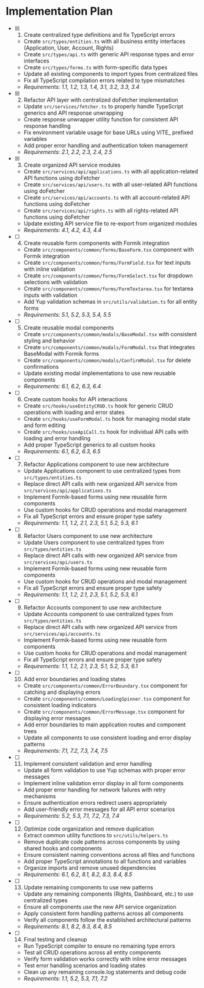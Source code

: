 # Implementation Plan

- [x] 1. Create centralized type definitions and fix TypeScript errors




  - Create `src/types/entities.ts` with all business entity interfaces (Application, User, Account, Rights)
  - Create `src/types/api.ts` with generic API response types and error interfaces
  - Create `src/types/forms.ts` with form-specific data types
  - Update all existing components to import types from centralized files
  - Fix all TypeScript compilation errors related to type mismatches
  - _Requirements: 1.1, 1.2, 1.3, 1.4, 3.1, 3.2, 3.3, 3.4_

- [x] 2. Refactor API layer with centralized doFetcher implementation





  - Update `src/services/fetcher.ts` to properly handle TypeScript generics and API response unwrapping
  - Create response unwrapper utility function for consistent API response handling
  - Fix environment variable usage for base URLs using VITE_ prefixed variables
  - Add proper error handling and authentication token management
  - _Requirements: 2.1, 2.2, 2.3, 2.4, 2.5_

- [x] 3. Create organized API service modules





  - Create `src/services/api/applications.ts` with all application-related API functions using doFetcher
  - Create `src/services/api/users.ts` with all user-related API functions using doFetcher
  - Create `src/services/api/accounts.ts` with all account-related API functions using doFetcher
  - Create `src/services/api/rights.ts` with all rights-related API functions using doFetcher
  - Update existing API service file to re-export from organized modules
  - _Requirements: 4.1, 4.2, 4.3, 4.4_

- [ ] 4. Create reusable form components with Formik integration




  - Create `src/components/common/forms/BaseForm.tsx` component with Formik integration
  - Create `src/components/common/forms/FormField.tsx` for text inputs with inline validation
  - Create `src/components/common/forms/FormSelect.tsx` for dropdown selections with validation
  - Create `src/components/common/forms/FormTextarea.tsx` for textarea inputs with validation
  - Add Yup validation schemas in `src/utils/validation.ts` for all entity forms
  - _Requirements: 5.1, 5.2, 5.3, 5.4, 5.5_

- [ ] 5. Create reusable modal components
  - Create `src/components/common/modals/BaseModal.tsx` with consistent styling and behavior
  - Create `src/components/common/modals/FormModal.tsx` that integrates BaseModal with Formik forms
  - Create `src/components/common/modals/ConfirmModal.tsx` for delete confirmations
  - Update existing modal implementations to use new reusable components
  - _Requirements: 6.1, 6.2, 6.3, 6.4_

- [ ] 6. Create custom hooks for API interactions
  - Create `src/hooks/useEntityCRUD.ts` hook for generic CRUD operations with loading and error states
  - Create `src/hooks/useFormModal.ts` hook for managing modal state and form editing
  - Create `src/hooks/useApiCall.ts` hook for individual API calls with loading and error handling
  - Add proper TypeScript generics to all custom hooks
  - _Requirements: 6.1, 6.2, 6.3, 6.5_

- [ ] 7. Refactor Applications component to use new architecture
  - Update Applications component to use centralized types from `src/types/entities.ts`
  - Replace direct API calls with new organized API service from `src/services/api/applications.ts`
  - Implement Formik-based forms using new reusable form components
  - Use custom hooks for CRUD operations and modal management
  - Fix all TypeScript errors and ensure proper type safety
  - _Requirements: 1.1, 1.2, 2.1, 2.3, 5.1, 5.2, 5.3, 6.1_

- [ ] 8. Refactor Users component to use new architecture
  - Update Users component to use centralized types from `src/types/entities.ts`
  - Replace direct API calls with new organized API service from `src/services/api/users.ts`
  - Implement Formik-based forms using new reusable form components
  - Use custom hooks for CRUD operations and modal management
  - Fix all TypeScript errors and ensure proper type safety
  - _Requirements: 1.1, 1.2, 2.1, 2.3, 5.1, 5.2, 5.3, 6.1_

- [ ] 9. Refactor Accounts component to use new architecture
  - Update Accounts component to use centralized types from `src/types/entities.ts`
  - Replace direct API calls with new organized API service from `src/services/api/accounts.ts`
  - Implement Formik-based forms using new reusable form components
  - Use custom hooks for CRUD operations and modal management
  - Fix all TypeScript errors and ensure proper type safety
  - _Requirements: 1.1, 1.2, 2.1, 2.3, 5.1, 5.2, 5.3, 6.1_

- [ ] 10. Add error boundaries and loading states
  - Create `src/components/common/ErrorBoundary.tsx` component for catching and displaying errors
  - Create `src/components/common/LoadingSpinner.tsx` component for consistent loading indicators
  - Create `src/components/common/ErrorMessage.tsx` component for displaying error messages
  - Add error boundaries to main application routes and component trees
  - Update all components to use consistent loading and error display patterns
  - _Requirements: 7.1, 7.2, 7.3, 7.4, 7.5_

- [ ] 11. Implement consistent validation and error handling
  - Update all form validation to use Yup schemas with proper error messages
  - Implement inline validation error display in all form components
  - Add proper error handling for network failures with retry mechanisms
  - Ensure authentication errors redirect users appropriately
  - Add user-friendly error messages for all API error scenarios
  - _Requirements: 5.2, 5.3, 7.1, 7.2, 7.3, 7.4_

- [ ] 12. Optimize code organization and remove duplication
  - Extract common utility functions to `src/utils/helpers.ts`
  - Remove duplicate code patterns across components by using shared hooks and components
  - Ensure consistent naming conventions across all files and functions
  - Add proper TypeScript annotations to all functions and variables
  - Organize imports and remove unused dependencies
  - _Requirements: 6.1, 6.2, 8.1, 8.2, 8.3, 8.4, 8.5_

- [ ] 13. Update remaining components to use new patterns
  - Update any remaining components (Rights, Dashboard, etc.) to use centralized types
  - Ensure all components use the new API service organization
  - Apply consistent form handling patterns across all components
  - Verify all components follow the established architectural patterns
  - _Requirements: 8.1, 8.2, 8.3, 8.4, 8.5_

- [ ] 14. Final testing and cleanup
  - Run TypeScript compiler to ensure no remaining type errors
  - Test all CRUD operations across all entity components
  - Verify form validation works correctly with inline error messages
  - Test error handling scenarios and loading states
  - Clean up any remaining console.log statements and debug code
  - _Requirements: 1.1, 5.2, 5.3, 7.1, 7.2_